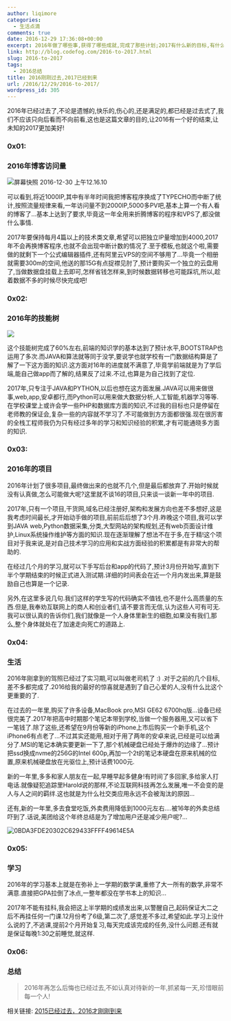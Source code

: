 ```yaml
---
author: liqimore
categories:
  - 生活点滴
comments: true
date: 2016-12-29 17:36:08+00:00
excerpt: 2016年做了哪些事,获得了哪些成就,完成了那些计划;2017有什么新的目标,有什么新的想法,有什么新的安排...
link: http://blog.codefog.com/2016-to-2017.html
slug: 2016-to-2017
tags:
  - 2016总结
title: 2016刚刚过去,2017已经到来
url: /2016/12/29/2016-to-2017/
wordpress_id: 305
---
```



2016年已经过去了,不论是遗憾的,快乐的,伤心的,还是满足的,都已经是过去式了,我们不应该只向后看而不向前看,这也是这篇文章的目的,让2016有一个好的结束,让未知的2017更加美好!


### **0x01:**




### **2016年博客访问量**


![屏幕快照 2016-12-30 上午12.16.10](https://static.codefog.com/qiniu/old/2016/12/屏幕快照-2016-12-30-上午12.16.10-1024x529.png)

可以看到,将近1000IP,其中有半年时间我把博客程序换成了TYPECHO而中断了统计,按照流量规律来看,一年访问量不到2000IP,5000多PV吧,基本上算一个有人看的博客了...基本上达到了要求,毕竟这一年全用来折腾博客的程序和VPS了,都没做什么事情.

2017年要保持每月4篇以上的技术类文章,希望可以把独立IP量增加到4000,2017年不会再换博客程序,也就不会出现中断计数的情况了.至于模板,也就这个啦,需要做的就剩下一个公式编辑器插件,还有阿里云VPS的空间不够用了...毕竟一个相册就需要300m的空间,他送的那15G有点捉襟见肘了,预计要购买一个独立的云盘用了,当做数据盘挂载上去即可,怎样省钱怎样来,到时候数据转移也可能踩坑,所以,趁着数据不多的时候尽快完成吧!


### **0x02:**




### **2016年的技能树**


![](http://old.timelovelife.com/usr/uploads/2016/04/4179312525.png)

这个技能树完成了60%左右,前端的知识学的基本达到了预计水平,BOOTSTRAP也运用了多次.而JAVA和算法就等同于没学,要说学也就学校有一门数据结构算是了解了一下这方面的知识.这方面对16年的进度就不满意了,毕竟学前端就是为了学后端,能自己做app而了解的,结果反了过来.不过,也算是为自己找到了定位.

2017年,只专注于JAVA和PYTHON,以后也想在这方面发展.JAVA可以用来做很事,web,app,安卓都行,而Python可以用来做大数据分析,人工智能,机器学习等等.在学校课堂上或许会学一些PHP和数据库方面的知识,不过我的目标也只是停留在老师教的保证会,复杂一些的内容就不学习了.不可能做到方方面都很强.现在很厉害的全栈工程师我仍为只有经过多年的学习和知识经验的积累,才有可能通晓多方面的知识.


### **0x03:**




### **2016年的项目**


2016年计划了很多项目,最终做出来的也就不几个,但是最后都放弃了.开始时候就没有认真做,怎么可能做大呢?这里就不谈16的项目,只来谈一谈新一年中的项目.

2017年,只有一个项目,干货网,域名已经注册好,架构和发展方向也差不多想好,这是我考虑时间最长,才开始动手做的项目,前前后后想了3个月.昨晚这个项目,我可以学到JAVA web,Python数据采集,分类,大型网站的架构规划,还有web页面设计维护,Linux系统操作维护等方面的知识.现在逐渐理解了想法不在于多,在于精!这个项目对于我来说,是对自己技术学习的应用和实战方面经验的积累都是有非常大的帮助的.

在经过几个月的学习,就可以下手写后台和app的代码了,预计3月份开始写,直到下半个学期结束的时候正式进入测试期.详细的时间表会在近一个月内发出来,算是鼓励自己也算是一个记录.

另外,在这里多说几句.我们这样的学生写的代码确实不值钱,也不是什么高质量的东西.但是,我奉劝互联网上的商人和创业者们,请不要言而无信,认为这些人可有可无.我可以很认真的告诉你们,我们就像是一个人身体里新生的细胞,如果没有我们,那么,整个身体就处在了加速走向死亡的道路上.


### **0x04:**




### **生活**


2016年刚拿到的驾照已经过了实习期,可以叫做老司机了 :) .对于之前的几个目标,差不多都完成了.2016给我的最好的惊喜就是遇到了自己心爱的人,没有什么比这个更重要的了.

在过去的一年里,购买了许多设备,MacBook pro,MSI GE62 6700hq版...设备已经很完美了.2017年把高中时期那个笔记本带到学校,当做一个服务器用,又可以省下一笔钱了.除了这些,还希望在9月份等新的iPhone上市后购买一个新手机,这个iPhone6有点老了...不过其实还能用,相对于用了两年的安卓来说,已经是可以给满分了.MSI的笔记本确实要更新一下了,那个机械硬盘已经处于爆炸的边缘了...预计把ssd换成nvme的256G的Intel 600p,再加一个2t的笔记本硬盘在原来机械的位置,原来机械硬盘放在光驱位上,预计话费1000元.

新的一年里,多多和家人朋友在一起,早睡早起多健身!有时间了多回家,多给家人打电话.就像疑犯追踪里Harold说的那样,不论互联网科技再怎么发展,唯一不会变的是人与人之间的羁绊.这也就是为什么社交类应用永远不会被淘汰的原因...

还有,新的一年里,多去食堂吃饭,外卖费用降低到1000元左右....被16年的外卖总结吓到了.话说,美团给这个年终总结是为了增加用户还是减少用户呢?...

![0BDA3FDE20302C629433FFFF49614E5A](https://static.codefog.com/qiniu/old/2016/12/0BDA3FDE20302C629433FFFF49614E5A-576x1024.png)


### **0x05:**




### **学习**


2016年的学习基本上就是在弥补上一学期的数学课,重修了大一所有的数学,非常不满意.直接把GPA拉倒了冰点,一整年都没在学书本上的知识...

2017年不能有挂科,我会把这上半学期的成绩发出来,以警醒自己,起码保证大二之后不再挂任何一门课.12月份考了6级,第二次了,感觉差不多过,希望如此.学习上没什么说的了,不逃课,提前2个月开始复习,每天完成该完成的任务,没什么问题.还有就是保证每晚1:30之前睡觉,就这样.


### **0x06:**




### **总结**




<blockquote>2016年再怎么后悔也已经过去,不如认真对待新的一年,抓紧每一天,珍惜眼前每一个人!</blockquote>


相关链接: [2015已经过去，2016才刚刚到来](http://blog.codefog.com/2015-to-2016.html)


